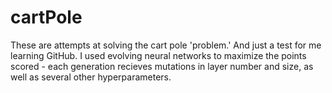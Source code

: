 # cartPole
These are attempts at solving the cart pole 'problem.' And just a test for me learning GitHub.
I used evolving neural networks to maximize the points scored - each generation recieves mutations in layer number and size, as well as several other hyperparameters.
